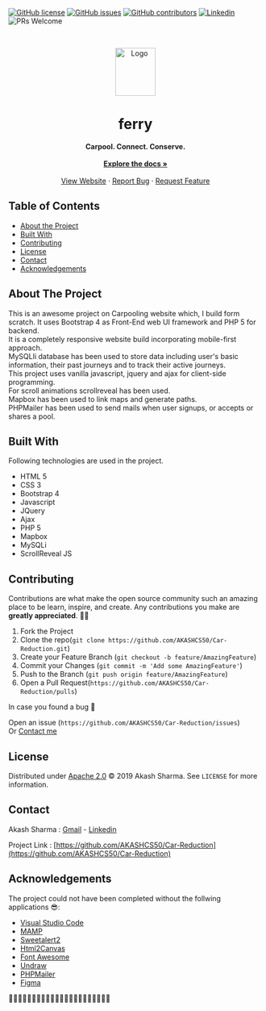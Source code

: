 [![GitHub license](https://img.shields.io/github/license/AKASHCS50/Car-Reduction)](https://github.com/AKASHCS50/Car-Reduction/blob/master/LICENSE)
[![GitHub issues](https://img.shields.io/github/issues/AKASHCS50/Car-Reduction)](https://github.com/AKASHCS50/Car-Reduction/issues)
[![GitHub contributors](https://img.shields.io/github/contributors/AKASHCS50/Car-Reduction)](https://GitHub.com/AKASHCS50/Car-Reduction/contributors/)
[![Linkedin](https://img.shields.io/badge/opensource-linkedin-blue.svg?style=flat-square)](https://www.linkedin.com/in/akash-sharma-1a5433178/)
![PRs Welcome](https://img.shields.io/badge/PRs-welcome-brightgreen.svg?style=flat-square)


<!-- PROJECT LOGO -->
<br />
<p align="center">
  <a href="https://github.com/AKASHCS50/Car-Reduction">
    <img src="https://github.com/AKASHCS50/Car-Reduction/blob/master/Resources/images/Group4.png" alt="Logo" width="80" height="95">
 </a>
  
  <h1 align="center">ferry</h1>

  <p align="center">
  <strong>Carpool. Connect. Conserve.</strong>
    <br /><br/>
    <a href="https://github.com/AKASHCS50/Car-Reduction/blob/master/README.md"><strong>Explore the docs »</strong></a>
    <br />
    <br />
    <a href="#">View Website</a>
    ·
    <a href="https://github.com/AKASHCS50/Car-Reduction/issues">Report Bug</a>
    ·
    <a href="https://github.com/AKASHCS50/Car-Reduction/issues">Request Feature</a>
  </p>
</p>



<!-- TABLE OF CONTENTS -->
## Table of Contents

* [About the Project](#about-the-project)
* [Built With](#built-with)
* [Contributing](#contributing)
* [License](#license)
* [Contact](#contact)
* [Acknowledgements](#acknowledgements)



<!-- ABOUT THE PROJECT -->
## About The Project
This is an awesome project on Carpooling website which, I build form scratch. It uses Bootstrap 4 as Front-End web UI framework and PHP 5 for backend. <br/>
It is a completely responsive website build incorporating mobile-first approach.<br/>
MySQLIi database has been used to store data including user's basic information, their past journeys and to track their active journeys.<br/>
This project uses vanilla javascript, jquery and ajax for client-side programming.<br/>
For scroll animations scrollreveal has been used.<br/>
Mapbox has been used to link maps and generate paths.<br/>
PHPMailer has been used to send mails when user signups, or accepts or shares a pool.<br/> 


## Built With
Following technologies are used in the project.
* HTML 5
* CSS 3
* Bootstrap 4
* Javascript
* JQuery
* Ajax
* PHP 5
* Mapbox
* MySQLi
* ScrollReveal JS


<!-- CONTRIBUTING -->
## Contributing

Contributions are what make the open source community such an amazing place to be learn, inspire, and create. Any contributions you make are **greatly appreciated**. 🙌🙌

1. Fork the Project
2. Clone the repo(`git clone https://github.com/AKASHCS50/Car-Reduction.git`)
3. Create your Feature Branch (`git checkout -b feature/AmazingFeature`)
4. Commit your Changes (`git commit -m 'Add some AmazingFeature'`)
5. Push to the Branch (`git push origin feature/AmazingFeature`)
6. Open a Pull Request(`https://github.com/AKASHCS50/Car-Reduction/pulls`)

In case you found a bug 🐛

Open an issue (`https://github.com/AKASHCS50/Car-Reduction/issues`)<br/>
Or
 [Contact me](#contact)

<!-- LICENSE -->
## License

Distributed under [Apache 2.0](https://github.com/AKASHCS50/Car-Reduction/blob/master/LICENSE) © 2019 Akash Sharma. See `LICENSE` for more information.



<!-- CONTACT -->
## Contact

Akash Sharma :  [Gmail](mailto:akcount121@gmail.com) -   [Linkedin](https://www.linkedin.com/in/akash-sharma-1a5433178/)


Project Link : [https://github.com/AKASHCS50/Car-Reduction](https://github.com/AKASHCS50/Car-Reduction)



<!-- ACKNOWLEDGEMENTS -->
## Acknowledgements
The project could not have been completed without the follwing applications 😎:

* [Visual Studio Code](https://code.visualstudio.com/)
* [MAMP](https://www.mamp.info/en/)
* [Sweetalert2](https://sweetalert2.github.io/)
* [Html2Canvas](https://github.com/niklasvh/html2canvas)
* [Font Awesome](https://fontawesome.com)
* [Undraw](https://undraw.co/)
* [PHPMailer](https://github.com/PHPMailer/PHPMailer)
* [Figma](https://www.figma.com/ui-design-tool/)

🎉🎉🎉🎉🎉🎉🎉🎉🎉🎉🎉🎉🎉🎉🎉🎉🎉🎉🎉🎉🎉🎉




